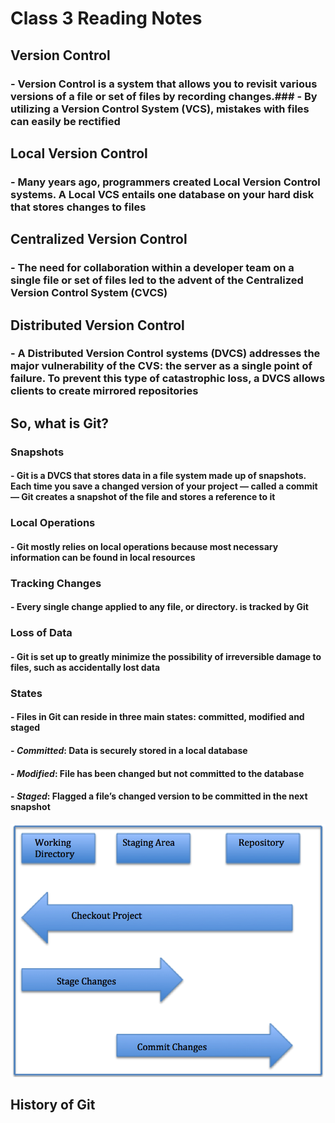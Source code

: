 # Class 3 Reading Notes

## Version Control

### - Version Control is a system that allows you to revisit various versions of a file or set of files by recording changes.### - By utilizing a Version Control System (VCS), mistakes with files can easily be rectified

## Local Version Control

### - Many years ago, programmers created Local Version Control systems. A Local VCS entails one database on your hard disk that stores changes to files

## Centralized Version Control

### - The need for collaboration within a developer team on a single file or set of files led to the advent of the Centralized Version Control System (CVCS)

## Distributed Version Control

### - A Distributed Version Control systems (DVCS) addresses the major vulnerability of the CVS: the server as a single point of failure. To prevent this type of catastrophic loss, a DVCS allows clients to create mirrored repositories

## So, what is Git?

### Snapshots

#### - Git is a DVCS that stores data in a file system made up of snapshots. Each time you save a changed version of your project — called a commit — Git creates a snapshot of the file and stores a reference to it

### Local Operations

#### - Git mostly relies on local operations because most necessary information can be found in local resources

### Tracking Changes

#### - Every single change applied to any file, or directory. is tracked by Git

### Loss of Data

#### - Git is set up to greatly minimize the possibility of irreversible damage to files, such as accidentally lost data

### States

#### - Files in Git can reside in three main states: committed, modified and staged

#### - *Committed*: Data is securely stored in a local database

#### - *Modified*: File has been changed but not committed to the database

#### - *Staged*: Flagged a file’s changed version to be committed in the next snapshot

![Git states](/images/git_wit_it.png)

## History of Git

